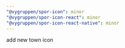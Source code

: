 ```yaml
---
"@vygruppen/spor-icon": minor
"@vygruppen/spor-icon-react": minor
"@vygruppen/spor-icon-react-native": minor
---
```


add new town icon
